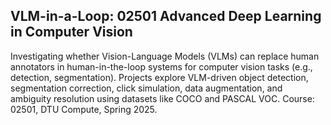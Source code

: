 ## VLM-in-a-Loop: 02501 Advanced Deep Learning in Computer Vision

Investigating whether Vision-Language Models (VLMs) can replace human annotators in human-in-the-loop systems for computer vision tasks (e.g., detection, segmentation). Projects explore VLM-driven object detection, segmentation correction, click simulation, data augmentation, and ambiguity resolution using datasets like COCO and PASCAL VOC. Course: 02501, DTU Compute, Spring 2025.
